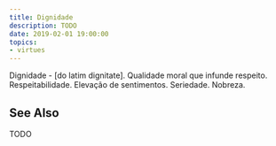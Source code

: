 ```yaml
---
title: Dignidade
description: TODO
date: 2019-02-01 19:00:00
topics: 
- virtues
---
```


Dignidade - [do latim dignitate]. Qualidade moral que infunde respeito. Respeitabilidade. Elevação de sentimentos. Seriedade. Nobreza. 


## See Also
TODO



